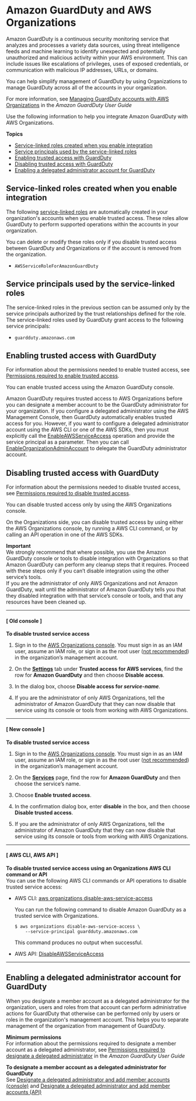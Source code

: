 # Amazon GuardDuty and AWS Organizations<a name="services-that-can-integrate-guardduty"></a>

Amazon GuardDuty is a continuous security monitoring service that analyzes and processes a variety data sources, using threat intelligence feeds and machine learning to identify unexpected and potentially unauthorized and malicious activity within your AWS environment\. This can include issues like escalations of privileges, uses of exposed credentials, or communication with malicious IP addresses, URLs, or domains\. 

You can help simplify management of GuardDuty by using Organizations to manage GuardDuty across all of the accounts in your organization\.

For more information, see [Managing GuardDuty accounts with AWS Organizations](https://docs.aws.amazon.com/guardduty/latest/ug/guardduty_organizations.htm) in the *Amazon GuardDuty User Guide*

Use the following information to help you integrate Amazon GuardDuty with AWS Organizations\.

**Topics**
+ [Service\-linked roles created when you enable integration](#integrate-enable-slr-guardduty)
+ [Service principals used by the service\-linked roles](#integrate-enable-svcprin-guardduty)
+ [Enabling trusted access with GuardDuty](#integrate-enable-ta-guardduty)
+ [Disabling trusted access with GuardDuty](#integrate-disable-ta-guardduty)
+ [Enabling a delegated administrator account for GuardDuty](#integrate-enable-da-guardduty)

## Service\-linked roles created when you enable integration<a name="integrate-enable-slr-guardduty"></a>

The following [service\-linked roles](https://docs.aws.amazon.com/IAM/latest/UserGuide/using-service-linked-roles.html) are automatically created in your organization's accounts when you enable trusted access\. These roles allow GuardDuty to perform supported operations within the accounts in your organization\.

You can delete or modify these roles only if you disable trusted access between GuardDuty and Organizations or if the account is removed from the organization\.
+ `AWSServiceRoleForAmazonGuardDuty`

## Service principals used by the service\-linked roles<a name="integrate-enable-svcprin-guardduty"></a>

The service\-linked roles in the previous section can be assumed only by the service principals authorized by the trust relationships defined for the role\. The service\-linked roles used by GuardDuty grant access to the following service principals:
+ `guardduty.amazonaws.com`

## Enabling trusted access with GuardDuty<a name="integrate-enable-ta-guardduty"></a>

For information about the permissions needed to enable trusted access, see [Permissions required to enable trusted access](orgs_integrate_services.md#orgs_trusted_access_perms)\.

You can enable trusted access using the Amazon GuardDuty console\.

Amazon GuardDuty requires trusted access to AWS Organizations before you can designate a member account to be the GuardDuty administrator for your organization\. If you configure a delegated administrator using the AWS Management Console, then GuardDuty automatically enables trusted access for you\. However, if you want to configure a delegated administrator account using the AWS CLI or one of the AWS SDKs, then you must explicitly call the [EnableAWSServiceAccess](https://docs.aws.amazon.com/organizations/latest/APIReference/API_EnableAWSServiceAccess.html) operation and provide the service principal as a parameter\. Then you can call [EnableOrganizationAdminAccount](https://docs.aws.amazon.com/guardduty/latest/APIReference/API_EnableOrganizationAdminAccount.html) to delegate the GuardDuty administrator account\.

## Disabling trusted access with GuardDuty<a name="integrate-disable-ta-guardduty"></a>

For information about the permissions needed to disable trusted access, see [Permissions required to disable trusted access](orgs_integrate_services.md#orgs_trusted_access_disable_perms)\.

You can disable trusted access only by using the AWS Organizations console\. 

On the Organizations side, you can disable trusted access by using either the AWS Organizations console, by running a AWS CLI command, or by calling an API operation in one of the AWS SDKs\.

**Important**  
We strongly recommend that where possible, you use the Amazon GuardDuty console or tools to disable integration with Organizations so that Amazon GuardDuty can perform any cleanup steps that it requires\. Proceed with these steps only if you can’t disable integration using the other service’s tools\.  
If you are the administrator of only AWS Organizations and not Amazon GuardDuty, wait until the administrator of Amazon GuardDuty tells you that they disabled integration with that service’s console or tools, and that any resources have been cleaned up\.

------
#### [ Old console ]

**To disable trusted service access**

1. Sign in to the [AWS Organizations console](https://console.aws.amazon.com/organizations)\. You must sign in as an IAM user, assume an IAM role, or sign in as the root user \([not recommended](https://docs.aws.amazon.com/IAM/latest/UserGuide/best-practices.html#lock-away-credentials)\) in the organization’s management account\. 

1. On the **[Settings](https://console.aws.amazon.com/organizations/home#/organization/settings)** tab under **Trusted access for AWS services**, find the row for **Amazon GuardDuty** and then choose **Disable access**\.

1. In the dialog box, choose **Disable access for *service\-name***\.

1. If you are the administrator of only AWS Organizations, tell the administrator of Amazon GuardDuty that they can now disable that service using its console or tools from working with AWS Organizations\.

------
#### [ New console ]

**To disable trusted service access**

1. Sign in to the [AWS Organizations console](https://console.aws.amazon.com/organizations/v2)\. You must sign in as an IAM user, assume an IAM role, or sign in as the root user \([not recommended](https://docs.aws.amazon.com/IAM/latest/UserGuide/best-practices.html#lock-away-credentials)\) in the organization’s management account\. 

1. On the **[Services](https://console.aws.amazon.com/organizations/v2/home/services)** page, find the row for **Amazon GuardDuty** and then choose the service’s name\.

1. Choose **Enable trusted access**\.

1. In the confirmation dialog box, enter **disable** in the box, and then choose **Disable trusted access**\.

1. If you are the administrator of only AWS Organizations, tell the administrator of Amazon GuardDuty that they can now disable that service using its console or tools from working with AWS Organizations\.

------
#### [ AWS CLI, AWS API ]

**To disable trusted service access using an Organizations AWS CLI command or API**  
You can use the following AWS CLI commands or API operations to disable trusted service access:
+ AWS CLI: [aws organizations disable\-aws\-service\-access](https://docs.aws.amazon.com/cli/latest/reference/organizations/disable-aws-service-access.html)

  You can run the following command to disable Amazon GuardDuty as a trusted service with Organizations\.

  ```
  $ aws organizations disable-aws-service-access \
      --service-principal guardduty.amazonaws.com
  ```

  This command produces no output when successful\.
+ AWS API: [DisableAWSServiceAccess](https://docs.aws.amazon.com/organizations/latest/APIReference/API_DisableAWSServiceAccess.html)

------

## Enabling a delegated administrator account for GuardDuty<a name="integrate-enable-da-guardduty"></a>

When you designate a member account as a delegated administrator for the organization, users and roles from that account can perform administrative actions for GuardDuty that otherwise can be performed only by users or roles in the organization's management account\. This helps you to separate management of the organization from management of GuardDuty\.

**Minimum permissions**  
For information about the permissions required to designate a member account as a delegated administrator, see [Permissions required to designate a delegated administrator](https://docs.aws.amazon.com/guardduty/latest/ug/guardduty_organizations.html#organizations_permissions) in the *Amazon GuardDuty User Guide*

**To designate a member account as a delegated administrator for GuardDuty**  
See [Designate a delegated administrator and add member accounts \(console\)](https://docs.aws.amazon.com/guardduty/latest/ug/guardduty_organizations.html#organization_thru_console) and [Designate a delegated administrator and add member accounts \(API\)](https://docs.aws.amazon.com/guardduty/latest/ug/guardduty_organizations.html#organization_thru_api)
